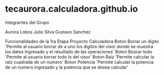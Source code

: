 # tecaurora.calculadora.github.io
Integrantes del Grupo

Aurora Lobos
 Julio Silva
 Gustavo Sanchez
 
 Funcionalidades de la 1ra Etapa Proyecto Calculadora
 Boton Borrar un digito 'Permite al usuario borrar de a uno los digitos del visor donde se muestra los datos ingresado y el resultado de las operaciones'
 Boton Boorar todo  'Permite al usuario borrar todo lo del visor'
 Boton Raiz 'Permite calcular la raiz cuadrada de un numero'
 Boton Potencia 'Permite calcular la potencia de un numero ingresado y la potencia que se desea calcular'
 
